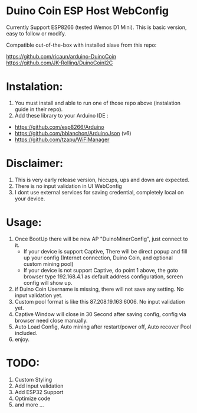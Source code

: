 # Duino Coin ESP Host WebConfig

Currently Support ESP8266 (tested Wemos D1 Mini). This is basic version, easy to follow or modify.

Compatible out-of-the-box with installed slave from this repo:

https://github.com/ricaun/arduino-DuinoCoin <br> https://github.com/JK-Rolling/DuinoCoinI2C


# Instalation:
1. You must install and able to run one of those repo above (instalation guide in their repo).
2. Add these library to your Arduino IDE :
  - https://github.com/esp8266/Arduino
  - https://github.com/bblanchon/ArduinoJson (v6)
  - https://github.com/tzapu/WiFiManager

# Disclaimer:
1. This is very early release version, hiccups, ups and down are expected.
2. There is no input validation in UI WebConfig
3. I dont use external services for saving credential, completely local on your device.

# Usage:
1. Once BootUp there will be new AP "DuinoMinerConfig", just connect to it.
    - If your device is support Captive, There will be direct popup and fill up your config (Internet connection, Duino Coin, and optional custom mining pool)
    - If your device is not support Captive, do point 1 above, the goto browser type 192.168.4.1 as default address configuration, screen config will show up.
2. if Duino Coin Username is missing, there will not save any setting. No input validation yet.
3. Custom pool format is like this 87.208.19.163:6006. No input validation yet.
4. Captive Window will close in 30 Second after saving config, config via browser need close manually.
5. Auto Load Config, Auto mining after restart/power off, Auto recover Pool included.
6. enjoy.

# TODO:
1. Custom Styling
2. Add input validation
3. Add ESP32 Support
4. Optimize code
5. and more ...
